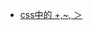 - [css中的 +,~, ＞](https://blog.csdn.net/weixin_43755104/article/details/107685911?ops_request_misc=%257B%2522request%255Fid%2522%253A%2522170359838116800226573361%2522%252C%2522scm%2522%253A%252220140713.130102334..%2522%257D&request_id=170359838116800226573361&biz_id=0&utm_medium=distribute.pc_search_result.none-task-blog-2~all~baidu_landing_v2~default-5-107685911-null-null.142^v98^pc_search_result_base8&utm_term=css%20%7E&spm=1018.2226.3001.4187)